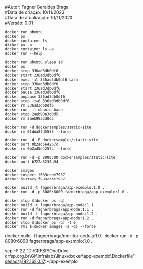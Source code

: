#Autor: Fagner Geraldes Braga  
#Data de criação: 10/11/2023  
#Data de atualização: 10/11/2023  
#Versão: 0.01

```
docker run ubuntu
docker ps
docker container ls
docker ps –a
docker container ls –a
docker run --help
```
```
docker run ubuntu sleep 1d
docker ps
docker stop 336ad3db0df6
docker start 336ad3db0df6
docker exec -it 336ad3db0df6 bash
docker stop 336ad3db0df6
docker start 336ad3db0df6
docker pause 336ad3db0df6
docker unpause 336ad3db0df6
docker stop -t=0 336ad3db0df6
docker rm 336ad3db0df6
docker run -it ubuntu bash
docker stop 2aeb90a3d0d5
docker rm 2aeb90a3d0d5
```
```
docker run -d dockersamples/static-site
docker rm 01dda8fd5535 --force

docker run -d -P dockersamples/static-site
docker port 0b2ad5e4257c
docker rm 0b2ad5e4257c --force

docker run -d -p 8080:80 dockersamples/static-site
docker port b722a3238a94 
```
```
docker images
docker inspect f589ccde7957
docker history f589ccde7957
```
```
docker build -t fagnerbraga/app-exemplo:1.0 .
docker run -d -p 8080:6000 fagnerbraga/app-exemplo:1.0 .
```
```
docker stop $(docker ps -q)
docker build -t fagnerbraga/app-node:1.1 .
docker run -d fagnerbraga/app-node:1.1 .
docker build -t fagnerbraga/app-node:1.2 .
docker run -d fagnerbraga/app-node:1.2 .
docker stop $(docker ps -q) -t 0
docker rmi $(docker images -a -q) --force

```
docker build -t fagnerbraga/monitor-cedula:1.0 .
docker run -d -p 8080:6000 fagnerbraga/app-exemplo:1.0 .



scp -P 22 "D:\CRFSP\OneDrive - crfsp.org.br\Git\infralabs\linux\docker\app-exemplo\Dockerfile" senac@192.168.0.17:~/app-exemplo
